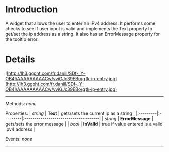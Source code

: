 # Introduction #

A widget that allows the user to enter an IPv4 address.
It performs some checks to see if user input is valid and implements the Text property to get/set the ip address as a string. It also has an ErrorMessage property for the tooltip error.

# Details #

![http://lh3.ggpht.com/fr.daniil/SDf-_Y-OB4I/AAAAAAAAACw/vviGJc39EBo/gtk-ip-entry.jpg](http://lh3.ggpht.com/fr.daniil/SDf-_Y-OB4I/AAAAAAAAACw/vviGJc39EBo/gtk-ip-entry.jpg)





---


Methods:
_none_

Properties:
| _string_ | **Text** | gets/sets the current ip as a string |
|:---------|:---------|:-------------------------------------|
| _string_ | **ErrorMessage** | gets/sets the error message          |
| _bool_   | **IsValid** | true if value entered is a valid ipv4 address |

Events:
_none_


---
